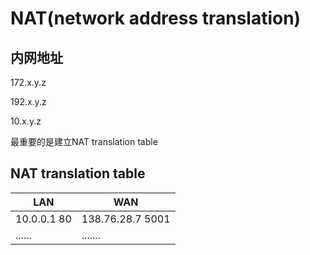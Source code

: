 # NAT(network address translation)

## 内网地址

172.x.y.z

192.x.y.z

10.x.y.z

最重要的是建立NAT translation table

## NAT translation table

| LAN         | WAN              |
| ----------- | ---------------- |
| 10.0.0.1 80 | 138.76.28.7 5001 |
| ......      | .......          |

